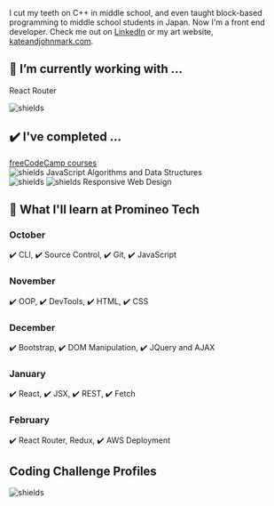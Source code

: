 

I cut my teeth on C++ in middle school, and even taught block-based programming to middle school students in Japan.  Now I'm a front end developer.  Check me out on [LinkedIn](https://www.linkedin.com/in/johnmarkrhoades/) or my art website, [kateandjohnmark.com](https://www.kateandjohnmark.com/).

## 🌱 I’m currently working with ...

React Router

![shields](https://img.shields.io/github/last-commit/jmrhadz/Perf-Exhaust-pulse)

## ✔️ I've completed ...

[freeCodeCamp courses](https://www.freecodecamp.org/)  
![shields](https://img.shields.io/badge/javascript-yellow)   JavaScript Algorithms and Data Structures  
![shields](https://img.shields.io/badge/html-orange) ![shields](https://img.shields.io/badge/css-blue)   Responsive Web Design 

## 📅 What I'll learn at Promineo Tech

### October
 ✔️ CLI, ✔️ Source Control, ✔️ Git, ✔️ JavaScript
### November
 ✔️ OOP, ✔️ DevTools, ✔️ HTML, ✔️ CSS
### December
 ✔️ Bootstrap, ✔️ DOM Manipulation, ✔️ JQuery and AJAX
### January
 ✔️ React, ✔️ JSX, ✔️ REST, ✔️ Fetch
### February
 ✔️ React Router, Redux, ✔️ AWS Deployment

## Coding Challenge Profiles
![shields](https://www.codewars.com/users/jmrhadz/badges/small)
